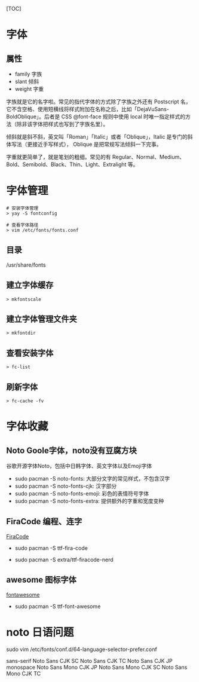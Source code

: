 [TOC]

# 字体
## 属性
+ family 字族
+ slant 倾斜
+ weight 字重

字族就是它的名字啦。常见的指代字体的方式除了字族之外还有 Postscript 名，它不含空格、使用短横线将样式附加在名称之后，比如「DejaVuSans-BoldOblique」。后者是 CSS @font-face 规则中使用 local 时唯一指定样式的方法（除非该字体把样式也写到了字族名里）。

倾斜就是斜不斜，英文叫「Roman」「Italic」或者「Oblique」，Italic 是专门的斜体写法（更接近手写样式）， Oblique 是把常规写法倾斜一下完事。

字重就更简单了，就是笔划的粗细。常见的有 Regular、Normal、Medium、Bold、Semibold、Black、Thin、Light、Extralight 等。

# 字体管理
```
# 安装字体管理
> yay -S fontconfig

# 查看字体路径
> vim /etc/fonts/fonts.conf
```

## 目录
/usr/share/fonts

## 建立字体缓存
```
> mkfontscale
```

## 建立字体管理文件夹
```
> mkfontdir
```

## 查看安装字体
```
> fc-list
```

## 刷新字体
```
> fc-cache -fv
```

# 字体收藏
## Noto Goole字体，noto没有豆腐方块
谷歌开源字体Noto，包括中日韩字体、英文字体以及Emoji字体
+ sudo pacman -S noto-fonts: 大部分文字的常见样式，不包含汉字
+ sudo pacman -S noto-fonts-cjk: 汉字部分
+ sudo pacman -S noto-fonts-emoji: 彩色的表情符号字体
+ sudo pacman -S noto-fonts-extra: 提供额外的字重和宽度变种

## FiraCode 编程、连字
[FiraCode](https://github.com/tonsky/FiraCode)
+ sudo pacman -S ttf-fira-code

+ sudo pacman -S extra/ttf-firacode-nerd

## awesome 图标字体
[fontawesome](https://fontawesome.com.cn/)
+ sudo pacman -S ttf-font-awesome





# noto 日语问题
sudo vim /etc/fonts/conf.d/64-language-selector-prefer.conf 

<?xml version="1.0"?>
<!DOCTYPE fontconfig SYSTEM "fonts.dtd">
<fontconfig>
	<alias>
		<family>sans-serif</family>
		<prefer>
			<family>Noto Sans CJK SC</family>
			<family>Noto Sans CJK TC</family>
						<family>Noto Sans CJK JP</family>
		</prefer>
	</alias>
	<alias>
		<family>monospace</family>
		<prefer>
			<family>Noto Sans Mono CJK JP</family>
			<family>Noto Sans Mono CJK SC</family>
			<family>Noto Sans Mono CJK TC</family>
		</prefer>
	</alias>
</fontconfig>